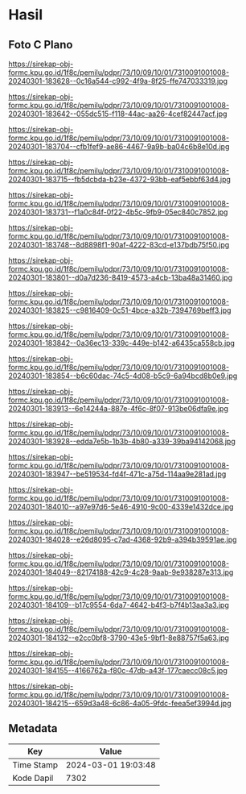 # Hasil

## Foto C Plano

https://sirekap-obj-formc.kpu.go.id/1f8c/pemilu/pdpr/73/10/09/10/01/7310091001008-20240301-183628--0c16a544-c992-4f9a-8f25-ffe747033319.jpg

https://sirekap-obj-formc.kpu.go.id/1f8c/pemilu/pdpr/73/10/09/10/01/7310091001008-20240301-183642--055dc515-f118-44ac-aa26-4cef82447acf.jpg

https://sirekap-obj-formc.kpu.go.id/1f8c/pemilu/pdpr/73/10/09/10/01/7310091001008-20240301-183704--cfb1fef9-ae86-4467-9a9b-ba04c6b8e10d.jpg

https://sirekap-obj-formc.kpu.go.id/1f8c/pemilu/pdpr/73/10/09/10/01/7310091001008-20240301-183715--fb5dcbda-b23e-4372-93bb-eaf5ebbf63d4.jpg

https://sirekap-obj-formc.kpu.go.id/1f8c/pemilu/pdpr/73/10/09/10/01/7310091001008-20240301-183731--f1a0c84f-0f22-4b5c-9fb9-05ec840c7852.jpg

https://sirekap-obj-formc.kpu.go.id/1f8c/pemilu/pdpr/73/10/09/10/01/7310091001008-20240301-183748--8d8898f1-90af-4222-83cd-e137bdb75f50.jpg

https://sirekap-obj-formc.kpu.go.id/1f8c/pemilu/pdpr/73/10/09/10/01/7310091001008-20240301-183801--d0a7d236-8419-4573-a4cb-13ba48a31460.jpg

https://sirekap-obj-formc.kpu.go.id/1f8c/pemilu/pdpr/73/10/09/10/01/7310091001008-20240301-183825--c9816409-0c51-4bce-a32b-7394769beff3.jpg

https://sirekap-obj-formc.kpu.go.id/1f8c/pemilu/pdpr/73/10/09/10/01/7310091001008-20240301-183842--0a36ec13-339c-449e-b142-a6435ca558cb.jpg

https://sirekap-obj-formc.kpu.go.id/1f8c/pemilu/pdpr/73/10/09/10/01/7310091001008-20240301-183854--b6c60dac-74c5-4d08-b5c9-6a94bcd8b0e9.jpg

https://sirekap-obj-formc.kpu.go.id/1f8c/pemilu/pdpr/73/10/09/10/01/7310091001008-20240301-183913--6e14244a-887e-4f6c-8f07-913be06dfa9e.jpg

https://sirekap-obj-formc.kpu.go.id/1f8c/pemilu/pdpr/73/10/09/10/01/7310091001008-20240301-183928--edda7e5b-1b3b-4b80-a339-39ba94142068.jpg

https://sirekap-obj-formc.kpu.go.id/1f8c/pemilu/pdpr/73/10/09/10/01/7310091001008-20240301-183947--be519534-fd4f-471c-a75d-114aa9e281ad.jpg

https://sirekap-obj-formc.kpu.go.id/1f8c/pemilu/pdpr/73/10/09/10/01/7310091001008-20240301-184010--a97e97d6-5e46-4910-9c00-4339e1432dce.jpg

https://sirekap-obj-formc.kpu.go.id/1f8c/pemilu/pdpr/73/10/09/10/01/7310091001008-20240301-184028--e26d8095-c7ad-4368-92b9-a394b39591ae.jpg

https://sirekap-obj-formc.kpu.go.id/1f8c/pemilu/pdpr/73/10/09/10/01/7310091001008-20240301-184049--82174188-42c9-4c28-9aab-9e938287e313.jpg

https://sirekap-obj-formc.kpu.go.id/1f8c/pemilu/pdpr/73/10/09/10/01/7310091001008-20240301-184109--b17c9554-6da7-4642-b4f3-b7f4b13aa3a3.jpg

https://sirekap-obj-formc.kpu.go.id/1f8c/pemilu/pdpr/73/10/09/10/01/7310091001008-20240301-184132--e2cc0bf8-3790-43e5-9bf1-8e88757f5a63.jpg

https://sirekap-obj-formc.kpu.go.id/1f8c/pemilu/pdpr/73/10/09/10/01/7310091001008-20240301-184155--4166762a-f80c-47db-a43f-177caecc08c5.jpg

https://sirekap-obj-formc.kpu.go.id/1f8c/pemilu/pdpr/73/10/09/10/01/7310091001008-20240301-184215--659d3a48-6c86-4a05-9fdc-feea5ef3994d.jpg


## Metadata

| Key        | Value               |
| ---------- | ------------------- |
| Time Stamp | 2024-03-01 19:03:48 |
| Kode Dapil | 7302                |



